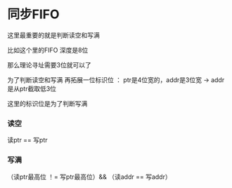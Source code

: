 # 同步FIFO 

这里最重要的就是判断读空和写满


比如这个里的FIFO 深度是8位

那么理论寻址需要3位就可以了

为了判断读空和写满 再拓展一位标识位 ： ptr是4位宽的，addr是3位宽 -> addr 是从ptr截取低3位

这里的标识位是为了判断写满

### 读空
读ptr == 写ptr

### 写满

（读ptr最高位 ！= 写ptr最高位）&&  （读addr == 写addr）


